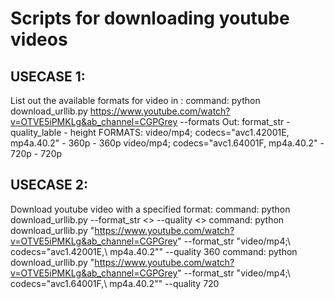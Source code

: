 # Scripts for downloading youtube videos
## USECASE 1:
List out the available formats for video in <url>:
command: python download_urllib.py https://www.youtube.com/watch?v=OTVE5iPMKLg&ab_channel=CGPGrey --formats
Out:
format_str - quality_lable - height
FORMATS:
video/mp4; codecs="avc1.42001E, mp4a.40.2" - 360p - 360p
video/mp4; codecs="avc1.64001F, mp4a.40.2" - 720p - 720p


## USECASE 2:
Download youtube video with a specified format:
command: python download_urllib.py <url> --format_str <> --quality <>
command: python download_urllib.py "https://www.youtube.com/watch?v=OTVE5iPMKLg&ab_channel=CGPGrey" --format_str "video/mp4;\ codecs=\"avc1.42001E,\ mp4a.40.2\"" --quality 360
command: python download_urllib.py "https://www.youtube.com/watch?v=OTVE5iPMKLg&ab_channel=CGPGrey" --format_str "video/mp4;\ codecs=\"avc1.64001F,\ mp4a.40.2\"" --quality 720
